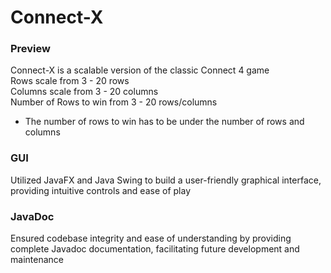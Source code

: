 # Connect-X
### Preview
Connect-X is a scalable version of the classic Connect 4 game  
Rows scale from 3 - 20 rows  
Columns scale from 3 - 20 columns  
Number of Rows to win from 3 - 20 rows/columns
- The number of rows to win has to be under the number of rows and columns

### GUI
Utilized JavaFX and Java Swing  to build a user-friendly graphical interface, providing intuitive controls and ease of play

### JavaDoc
Ensured codebase integrity and ease of understanding by providing complete Javadoc documentation, facilitating future development and maintenance
